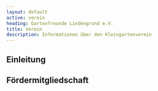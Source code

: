 ```yaml
---
layout: default
active: verein
heading: Gartenfreunde Lindengrund e.V.
title: Verein
description: Informationen über den Kleingartenverein
---
```


## Einleitung



## Fördermitgliedschaft


